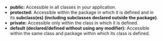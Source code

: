 - ****public:**** Accessible in all classes in your application.
- ****protected:**** Accessible within the package in which it is defined and in its ****subclass(es) (including subclasses declared outside the package)****.
- ****private:**** Accessible only within the class in which it is defined.
- ****default (declared/defined without using any modifier):**** Accessible within the same class and package within which its class is defined.